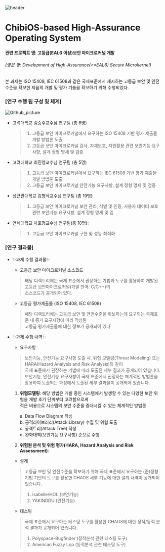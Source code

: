 ![header](https://capsule-render.vercel.app/api?type=waving&color=0:a82da8,100:da8f00&height=230&section=header&text=This%20is%20CHAOS%20Repository%20!&fontAlign=60&fontAlignY=40&fontSize=50&fontColor=ffffff)

# ChibiOS-based High-Assurance Operating System
#### 관련 프로젝트 명: 고등급(EAL6 이상)보안 마이크로커널 개발
###### (영문 명: Development of High-Assurance(>=EAL6) Secure Microkernel)
본 과제는 ISO 15408, IEC 61508과 같은 국제표준에서 제시하는 고등급 보안 및 안전 수준을 확보한 제품의 개발 및 평가 기술을 확보하기 위해 수행되었다.

### [연구 수행 팀 구성 및 체계]

![Github_picture](https://user-images.githubusercontent.com/31889026/148824406-e297ecf0-a840-4f5b-af56-5ae94b2fb7c6.png)

- 고려대학교 김승주교수님 연구팀 (총 8명)
  > 1. 고등급 보안 마이크로커널에서 요구하는 ISO 15408 기반 평가 제출물 개발 방법론 도출
  > 2. 고등급 보안 마이크로커널 감사, 자체보호, 자원활용 관련 보안기능 요구사항, 설계 정형 명세 및 검증
- 고려대학교 최진영교수님 연구팀 (총 5명)
  > 1. 고등급 보안 마이크로커널에서 요구하는 IEC 61508 기반 평가 제출물 개발 방법론 도출
  > 2. 고등급 보안 마이크로커널 안전기능 요구사항, 설계 정형 명세 및 검증
- 성균관대학교 김형식교수님 연구팀 (총 19명)
  > 1. 고등급 보안 마이크로커널 보안 관리, 식별 및 인증, 사용자 데이터 보호 관련 보안기능 요구사항, 설계 정형 명세 및 검
- 연세대학교 차호정교수님 연구팀(총 10명): 
  > 1. 고등급 보안 마이크로커널 구현 및 성능 최적화 

### [연구 결과물]

- ✨과제 수행 결과물✨
  - 고등급 보안 마이크로커널 소스코드
  > 해당 디렉토리에는 국제 표준에서 권장하는 기법과 도구를 활용하여 개발된 고등급 보안마이크로커널(개발 언어: C/C++)의 \
  > 소스코드가 공개되어 있다.
  - 고등급 평가제출물 (ISO 15408, IEC 61508)
  > 해당 디렉토리에는 고등급 보안 및 안전수준을 확보하는데 요구되는 국제표준 내 증거 요구사항에 따라 작성된 \
  > 고등급 평가제출물에 대한 정보가 공개되어 있다

- ✨과제 수행 내역✨
  - 요구사항
  > 보안기능, 안전기능 요구사항 도출 시, 위협 모델링(Threat Modeling) 또는 HARA(Hazard Analysis and Risk Analysis)와 같이\
  > 국제 표준에서 권장하는 기법에 따라 도출된 세부 결과가 공개되어 있습니다.
  > 보안기능, 안전기능 요구사항이 국제 표준에서 권장하는 체계적인 방법론을 활용하여 도출되는 과정에서 도출된 세부 결과물이 공개되어 있습니다.

  1. **위협모델링**: 해당 방법은 개발 중인 시스템에서 발생할 수 있는 다양한 보안 위협을 개발 초기 단계부터 고려함으로써 <br>적은 비용으로 시스템의 보안 수준을 증대시킬 수 있는 체계적인 방법론

        a. Data Flow Diagram 작성 <br>
        b. 공격라이브러리(Attack Library) 수집 및 위협 도출 <br>
        c. 공격트리(Attack Tree) 작성 <br>
        d. 완화대책(보안기능 요구사항) 순으로 수행 <br>


  2. **위험원 분석 및 위험 평가(HARA, Hazard Analysis and Risk Assessment)**: 


  - 설계
  > 고등급 보안 및 안전수준을 확보하기 위해 국제 표준에서 요구하는 (준)정형 기법 기반의 도구를 활용한 CHAOS 세부 기능에 대한 설계 내역이 공개되어 있습니다.
  > 1. Isabelle/HOL (보안기능)
  > 2. YAKINDDU (안전기능)
  - 테스팅
  > 국제 표준에서 요구하는 테스팅 도구를 활용한 CHAOS에 대한 정적/동적 분석 결과가 공개되어 있습니다.
  > 1. Polyspace-Bugfinder (정적분석 관련 테스팅 도구)
  > 2. American Fuzzy Lop (동적분석 관련 테스팅 도구)

